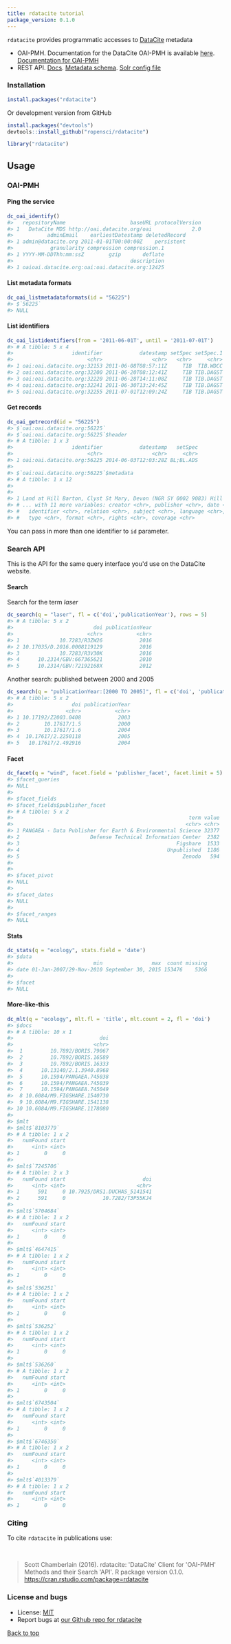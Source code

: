 ```yaml
---
title: rdatacite tutorial
package_version: 0.1.0
---
```




`rdatacite` provides programmatic accesses to [DataCite](http://datacite.org/) metadata

* OAI-PMH. Documentation for the DataCite OAI-PMH is available [here](http://oai.datacite.org/). [Documentation for OAI-PMH](http://www.openarchives.org/OAI/openarchivesprotocol.html)
* REST API. [Docs](http://search.datacite.org/help.html). [Metadata schema](http://schema.datacite.org/). [Solr config file](https://github.com/datacite/search/blob/master/src/main/resources/solrconfig.xml)


### Installation


```r
install.packages("rdatacite")
```

Or development version from GitHub


```r
install.packages("devtools")
devtools::install_github("ropensci/rdatacite")
```


```r
library("rdatacite")
```


## Usage


### OAI-PMH

#### Ping the service


```r
dc_oai_identify()
#>   repositoryName                     baseURL protocolVersion
#> 1   DataCite MDS http://oai.datacite.org/oai             2.0
#>           adminEmail    earliestDatestamp deletedRecord
#> 1 admin@datacite.org 2011-01-01T00:00:00Z    persistent
#>            granularity compression compression.1
#> 1 YYYY-MM-DDThh:mm:ssZ        gzip       deflate
#>                                      description
#> 1 oaioai.datacite.org:oai:oai.datacite.org:12425
```

#### List metadata formats


```r
dc_oai_listmetadataformats(id = "56225")
#> $`56225`
#> NULL
```

#### List identifiers


```r
dc_oai_listidentifiers(from = '2011-06-01T', until = '2011-07-01T')
#> # A tibble: 5 x 4
#>                   identifier            datestamp setSpec setSpec.1
#>                        <chr>                <chr>   <chr>     <chr>
#> 1 oai:oai.datacite.org:32153 2011-06-08T08:57:11Z     TIB  TIB.WDCC
#> 2 oai:oai.datacite.org:32200 2011-06-20T08:12:41Z     TIB TIB.DAGST
#> 3 oai:oai.datacite.org:32220 2011-06-28T14:11:08Z     TIB TIB.DAGST
#> 4 oai:oai.datacite.org:32241 2011-06-30T13:24:45Z     TIB TIB.DAGST
#> 5 oai:oai.datacite.org:32255 2011-07-01T12:09:24Z     TIB TIB.DAGST
```

#### Get records


```r
dc_oai_getrecord(id = "56225")
#> $`oai:oai.datacite.org:56225`
#> $`oai:oai.datacite.org:56225`$header
#> # A tibble: 1 x 3
#>                   identifier            datestamp   setSpec
#>                        <chr>                <chr>     <chr>
#> 1 oai:oai.datacite.org:56225 2014-06-03T12:03:28Z BL;BL.ADS
#> 
#> $`oai:oai.datacite.org:56225`$metadata
#> # A tibble: 1 x 12
#>                                                                         title
#>                                                                         <chr>
#> 1 Land at Hill Barton, Clyst St Mary, Devon (NGR SY 0002 9083) Hill Barton In
#> # ... with 11 more variables: creator <chr>, publisher <chr>, date <chr>,
#> #   identifier <chr>, relation <chr>, subject <chr>, language <chr>,
#> #   type <chr>, format <chr>, rights <chr>, coverage <chr>
```

You can pass in more than one identifier to `id` parameter.

### Search API

This is the API for the same query interface you'd use on the DataCite website.

#### Search

Search for the term _laser_


```r
dc_search(q = "laser", fl = c('doi','publicationYear'), rows = 5)
#> # A tibble: 5 x 2
#>                          doi publicationYear
#>                        <chr>           <chr>
#> 1             10.7283/R3ZW26            2016
#> 2 10.17035/D.2016.0008119129            2016
#> 3             10.7283/R3V30K            2016
#> 4      10.2314/GBV:667365621            2010
#> 5      10.2314/GBV:72192168X            2012
```

Another search: published between 2000 and 2005


```r
dc_search(q = "publicationYear:[2000 TO 2005]", fl = c('doi', 'publicationYear'), rows = 5)
#> # A tibble: 5 x 2
#>                   doi publicationYear
#>                 <chr>           <chr>
#> 1 10.17192/Z2003.0408            2003
#> 2        10.17617/1.5            2000
#> 3        10.17617/1.6            2004
#> 4  10.17617/2.2250118            2005
#> 5   10.17617/2.492916            2004
```

#### Facet


```r
dc_facet(q = "wind", facet.field = 'publisher_facet', facet.limit = 5)
#> $facet_queries
#> NULL
#> 
#> $facet_fields
#> $facet_fields$publisher_facet
#> # A tibble: 5 x 2
#>                                                         term value
#>                                                        <chr> <chr>
#> 1 PANGAEA - Data Publisher for Earth & Environmental Science 32377
#> 2                       Defense Technical Information Center  2382
#> 3                                                   Figshare  1533
#> 4                                                Unpublished  1186
#> 5                                                     Zenodo   594
#> 
#> 
#> $facet_pivot
#> NULL
#> 
#> $facet_dates
#> NULL
#> 
#> $facet_ranges
#> NULL
```

#### Stats



```r
dc_stats(q = "ecology", stats.field = 'date')
#> $data
#>                          min                max  count missing
#> date 01-Jan-2007/29-Nov-2010 September 30, 2015 153476    5366
#> 
#> $facet
#> NULL
```

#### More-like-this


```r
dc_mlt(q = "ecology", mlt.fl = 'title', mlt.count = 2, fl = 'doi')
#> $docs
#> # A tibble: 10 x 1
#>                            doi
#>                          <chr>
#>  1         10.7892/BORIS.79067
#>  2         10.7892/BORIS.16589
#>  3         10.7892/BORIS.16333
#>  4      10.13140/2.1.3940.8968
#>  5      10.1594/PANGAEA.745038
#>  6      10.1594/PANGAEA.745039
#>  7      10.1594/PANGAEA.745049
#>  8 10.6084/M9.FIGSHARE.1540730
#>  9 10.6084/M9.FIGSHARE.1541138
#> 10 10.6084/M9.FIGSHARE.1178080
#> 
#> $mlt
#> $mlt$`8103779`
#> # A tibble: 1 x 2
#>   numFound start
#>      <int> <int>
#> 1        0     0
#> 
#> $mlt$`7245706`
#> # A tibble: 2 x 3
#>   numFound start                         doi
#>      <int> <int>                       <chr>
#> 1      591     0 10.7925/DRS1.DUCHAS_5141541
#> 2      591     0            10.7282/T3P55KJ4
#> 
#> $mlt$`5704684`
#> # A tibble: 1 x 2
#>   numFound start
#>      <int> <int>
#> 1        0     0
#> 
#> $mlt$`4647415`
#> # A tibble: 1 x 2
#>   numFound start
#>      <int> <int>
#> 1        0     0
#> 
#> $mlt$`536251`
#> # A tibble: 1 x 2
#>   numFound start
#>      <int> <int>
#> 1        0     0
#> 
#> $mlt$`536252`
#> # A tibble: 1 x 2
#>   numFound start
#>      <int> <int>
#> 1        0     0
#> 
#> $mlt$`536260`
#> # A tibble: 1 x 2
#>   numFound start
#>      <int> <int>
#> 1        0     0
#> 
#> $mlt$`6743504`
#> # A tibble: 1 x 2
#>   numFound start
#>      <int> <int>
#> 1        0     0
#> 
#> $mlt$`6746350`
#> # A tibble: 1 x 2
#>   numFound start
#>      <int> <int>
#> 1        0     0
#> 
#> $mlt$`4013379`
#> # A tibble: 1 x 2
#>   numFound start
#>      <int> <int>
#> 1        0     0
```



### Citing

To cite `rdatacite` in publications use:

<br>

> Scott Chamberlain (2016). rdatacite: 'DataCite' Client for 'OAI-PMH'
  Methods and their Search 'API'. R package version 0.1.0. https://cran.rstudio.com/package=rdatacite


### License and bugs

* License: [MIT](http://opensource.org/licenses/MIT)
* Report bugs at [our Github repo for rdatacite](https://github.com/ropensci/rdatacite/issues?state=open)

[Back to top](#top)
